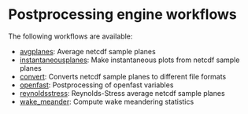 
# Postprocessing engine workflows

The following workflows are available:

- [avgplanes](avgplanes.md): Average netcdf sample planes
- [instantaneousplanes](instantaneousplanes.md): Make instantaneous plots from netcdf sample planes
- [convert](convert.md): Converts netcdf sample planes to different file formats
- [openfast](openfast.md): Postprocessing of openfast variables
- [reynoldsstress](reynoldsstress.md): Reynolds-Stress average netcdf sample planes
- [wake_meander](wake_meander.md): Compute wake meandering statistics
